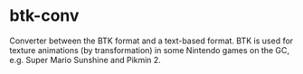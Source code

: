 # btk-conv
Converter between the BTK format and a text-based format. BTK is used for texture animations (by transformation) in some Nintendo games on the GC, e.g. Super Mario Sunshine and Pikmin 2.
